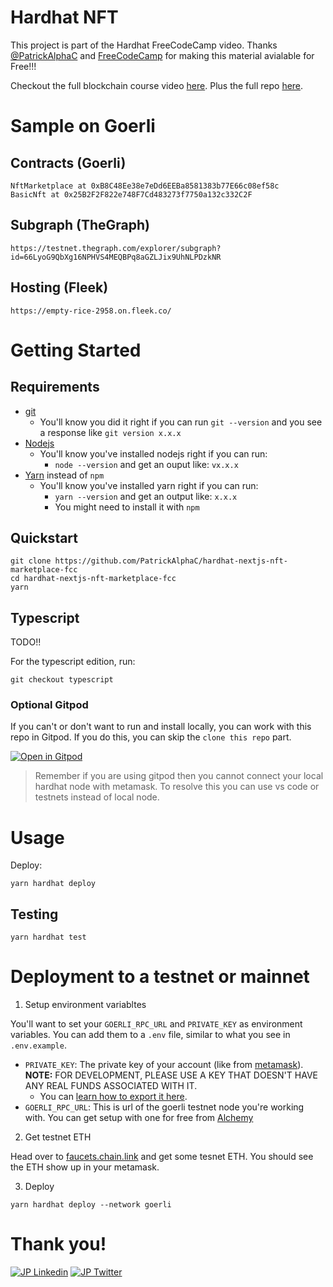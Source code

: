 # Hardhat NFT

This project is part of the Hardhat FreeCodeCamp video. Thanks [@PatrickAlphaC](https://github.com/PatrickAlphaC) and [FreeCodeCamp]() for making this material avialable for Free!!!

Checkout the full blockchain course video [here](https://www.youtube.com/watch?v=gyMwXuJrbJQ). Plus the full repo [here](https://github.com/smartcontractkit/full-blockchain-solidity-course-js).

# Sample on Goerli

## Contracts (Goerli)

```
NftMarketplace at 0xB8C48Ee38e7eDd6EEBa8581383b77E66c08ef58c
BasicNft at 0x25B2F2F822e748F7Cd483273f7750a132c332C2F
```

## Subgraph (TheGraph)

```
https://testnet.thegraph.com/explorer/subgraph?id=66LyoG9QbXg16NPHVS4MEQBPq8aGZLJix9UhNLPDzkNR
```

## Hosting (Fleek)

```
https://empty-rice-2958.on.fleek.co/
```

# Getting Started

## Requirements

- [git](https://git-scm.com/book/en/v2/Getting-Started-Installing-Git)
  - You'll know you did it right if you can run `git --version` and you see a response like `git version x.x.x`
- [Nodejs](https://nodejs.org/en/)
  - You'll know you've installed nodejs right if you can run:
    - `node --version` and get an ouput like: `vx.x.x`
- [Yarn](https://classic.yarnpkg.com/lang/en/docs/install/) instead of `npm`
  - You'll know you've installed yarn right if you can run:
    - `yarn --version` and get an output like: `x.x.x`
    - You might need to install it with `npm`

## Quickstart

```
git clone https://github.com/PatrickAlphaC/hardhat-nextjs-nft-marketplace-fcc
cd hardhat-nextjs-nft-marketplace-fcc
yarn
```

## Typescript

TODO!!

For the typescript edition, run:

```
git checkout typescript
```

### Optional Gitpod

If you can't or don't want to run and install locally, you can work with this repo in Gitpod. If you do this, you can skip the `clone this repo` part.

[![Open in Gitpod](https://gitpod.io/button/open-in-gitpod.svg)](https://gitpod.io/#github.com/PatrickAlphaC/hardhat-nft-marketplace-fcc)

> Remember if you are using gitpod then you cannot connect your local hardhat node with metamask. To resolve this you can use vs code or testnets instead of local node.


# Usage

Deploy:

```
yarn hardhat deploy
```

## Testing

```
yarn hardhat test
```



# Deployment to a testnet or mainnet

1. Setup environment variabltes

You'll want to set your `GOERLI_RPC_URL` and `PRIVATE_KEY` as environment variables. You can add them to a `.env` file, similar to what you see in `.env.example`.

- `PRIVATE_KEY`: The private key of your account (like from [metamask](https://metamask.io/)). **NOTE:** FOR DEVELOPMENT, PLEASE USE A KEY THAT DOESN'T HAVE ANY REAL FUNDS ASSOCIATED WITH IT.
  - You can [learn how to export it here](https://metamask.zendesk.com/hc/en-us/articles/360015289632-How-to-Export-an-Account-Private-Key).
- `GOERLI_RPC_URL`: This is url of the goerli testnet node you're working with. You can get setup with one for free from [Alchemy](https://alchemy.com/?a=673c802981)

2. Get testnet ETH

Head over to [faucets.chain.link](https://faucets.chain.link/) and get some tesnet ETH. You should see the ETH show up in your metamask.

3. Deploy

```
yarn hardhat deploy --network goerli
```


# Thank you!

[![JP Linkedin](https://img.shields.io/badge/LinkedIn-0077B5?style=for-the-badge&logo=linkedin&logoColor=white)](https://www.linkedin.com/in/jpcampaya/)
[![JP Twitter](https://img.shields.io/badge/Twitter-1DA1F2?style=for-the-badge&logo=twitter&logoColor=white)](https://twitter.com/0xJayPi)